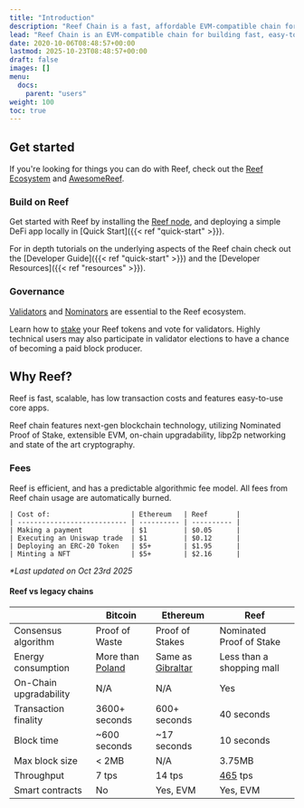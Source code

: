 ```yaml
---
title: "Introduction"
description: "Reef Chain is a fast, affordable EVM-compatible chain for DeFi. You can use this guide to learn how to write and deploy Solidity smart contracts."
lead: "Reef Chain is an EVM-compatible chain for building fast, easy-to-use products with NPoS consensus."
date: 2020-10-06T08:48:57+00:00
lastmod: 2025-10-23T08:48:57+00:00
draft: false
images: []
menu:
  docs:
    parent: "users"
weight: 100
toc: true
---
```



## Get started

If you're looking for things you can do with Reef, check out the [Reef Ecosystem](/docs/users/ecosystem) and [AwesomeReef](https://awesomereef.xyz).

### Build on Reef

Get started with Reef by installing the [Reef node](/docs/developers/nodes/), and deploying a simple DeFi app locally in [Quick Start]({{< ref "quick-start" >}}).

For in depth tutorials on the underlying aspects of the Reef chain check out the [Developer Guide]({{< ref "quick-start" >}}) and the [Developer Resources]({{< ref "resources" >}}).

### Governance

[Validators](/docs/governance/validators/) and [Nominators](/docs/governance/nominators/) are essential to the Reef ecosystem.

Learn how to [stake](/docs/governance/staking/) your Reef tokens and vote for validators. Highly technical users may also participate in validator elections to have a chance of becoming a paid block producer.


## Why Reef?
Reef is fast, scalable, has low transaction costs and features easy-to-use core apps.

Reef chain features next-gen blockchain technology, utilizing Nominated Proof of Stake, extensible EVM, on-chain upgradability, libp2p networking and state of the art cryptography.

### Fees
Reef is efficient, and has a predictable algorithmic fee model. All fees from Reef chain usage are
automatically burned.
```
| Cost of:                    | Ethereum   | Reef       |
| --------------------------- | ---------- | ---------- |
| Making a payment            | $1         | $0.05      |
| Executing an Uniswap trade  | $1         | $0.12      |
| Deploying an ERC-20 Token   | $5+        | $1.95      |
| Minting a NFT               | $5+        | $2.16      |
```
*\*Last updated on Oct 23rd 2025*


#### Reef vs legacy chains
|                             | Bitcoin             | Ethereum            | Reef                           |
| --------------------------- | ------------------- | ------------------- | ------------------------------ |
| Consensus algorithm         | Proof of Waste      | Proof of Stakes      | Nominated Proof of Stake       |
| Energy consumption          | More than [Poland](https://digiconomist.net/bitcoin-energy-consumption)    | Same as [Gibraltar](https://digiconomist.net/ethereum-energy-consumption)   | Less than a shopping mall |
| On-Chain upgradability      | N/A                 | N/A                 | Yes                            |
| Transaction finality        | 3600+ seconds       | 600+ seconds        | 40 seconds                     |
| Block time                  | ~600 seconds        | ~17 seconds         | 10 seconds                     |
| Max block size              | < 2MB               | N/A                 | 3.75MB                         |
| Throughput                  | 7 tps               | 14 tps              | [465](/blog/reef-testnet-stress-test/) tps  |
| Smart contracts             | No                  | Yes, EVM            | Yes, EVM                       |
